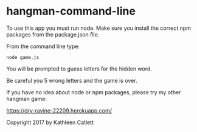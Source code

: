 # hangman-command-line

To use this app you must run node.
Make sure you install the correct npm packages from the package.json file.

From the command line type:

    node game.js
    
    
You will be prompted to guess letters for the hidden word.

Be careful you 5 wrong letters and the game is over.

If you have no idea about node or npm packages, please try my other hangman game:

https://dry-ravine-22209.herokuapp.com/




Copyright 2017 by Kathleen Catlett
